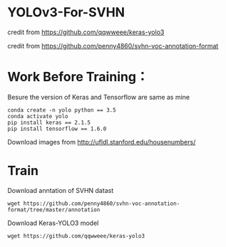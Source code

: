 # YOLOv3-For-SVHN

credit from https://github.com/qqwweee/keras-yolo3

credit from https://github.com/penny4860/svhn-voc-annotation-format

# Work Before Training：
Besure the version of Keras and Tensorflow are same as mine

	conda create -n yolo python == 3.5	
	conda activate yolo
	pip install keras == 2.1.5
	pip install tensorflow == 1.6.0
	

Download images from http://ufldl.stanford.edu/housenumbers/

# Train
Download anntation of SVHN datast

	wget https://github.com/penny4860/svhn-voc-annotation-format/tree/master/annotation
Download Keras-YOLO3 model

	wget https://github.com/qqwweee/keras-yolo3
	
